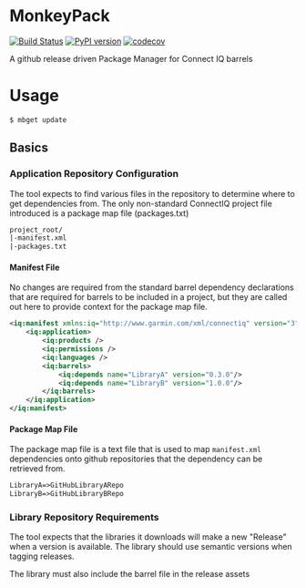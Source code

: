 # MonkeyPack

[![Build Status](https://travis-ci.com/gcaufield/MonkeyPack.svg?branch=master)](https://travis-ci.com/gcaufield/MonkeyPack) [![PyPI version](https://badge.fury.io/py/mbpkg.svg)](https://badge.fury.io/py/mbpkg) [![codecov](https://codecov.io/gh/gcaufield/MonkeyPack/branch/master/graph/badge.svg)](https://codecov.io/gh/gcaufield/MonkeyPack)


A github release driven Package Manager for Connect IQ barrels

# Usage

`$ mbget update`

## Basics

### Application Repository Configuration

The tool expects to find various files in the repository to determine where to
get dependencies from. The only non-standard ConnectIQ project file introduced is a
package map file (packages.txt)

```txt
project_root/
|-manifest.xml
|-packages.txt
```

#### Manifest File

No changes are required from the standard barrel dependency declarations that
are required for barrels to be included in a project, but they are called out
here to provide context for the package map file.

```xml
<iq:manifest xmlns:iq="http://www.garmin.com/xml/connectiq" version="3">
    <iq:application>
        <iq:products />
        <iq:permissions />
        <iq:languages />
        <iq:barrels>
            <iq:depends name="LibraryA" version="0.3.0"/>
            <iq:depends name="LibraryB" version="1.0.0"/>
        </iq:barrels>
    </iq:application>
</iq:manifest>
```

#### Package Map File

The package map file is a text file that is used to map `manifest.xml`
dependencies onto github repositories that the dependency can be retrieved
from.

```txt
LibraryA=>GitHubLibraryARepo
LibraryB=>GitHubLibraryBRepo
```

### Library Repository Requirements

The tool expects that the libraries it downloads will make a new "Release" when
a version is available. The library should use semantic versions when tagging
releases.

The library must also include the barrel file in the release assets

